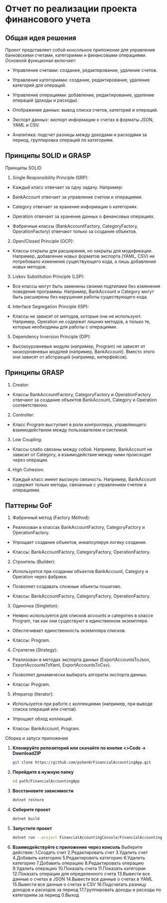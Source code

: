 Отчет по реализации проекта финансового учета
=
Общая идея решения
-
Проект представляет собой консольное приложение для управления банковскими счетами, категориями и финансовыми операциями. Основной функционал включает:

* Управление счетами: создание, редактирование, удаление счетов.

* Управление категориями: создание, редактирование, удаление категорий для операций.

* Управление операциями: добавление, редактирование, удаление операций (доходы и расходы).

* Отображение данных: вывод списка счетов, категорий и операций.

* Экспорт данных: экспорт информации о счетах в форматы JSON, YAML и CSV.

* Аналитика: подсчет разницы между доходами и расходами за период, группировка операций по категориям.

Принципы SOLID и GRASP
-
Принципы SOLID
1. Single Responsibility Principle (SRP):

* Каждый класс отвечает за одну задачу. Например:

* BankAccount отвечает за управление счетом и операциями.

* Category отвечает за хранение информации о категориях.

* Operation отвечает за хранение данных о финансовых операциях.

* Фабричные классы (BankAccountFactory, CategoryFactory, OperationFactory) отвечают только за создание объектов.

2. Open/Closed Principle (OCP):

* Классы открыты для расширения, но закрыты для модификации. Например, добавление новых форматов экспорта (YAML, CSV) не потребовало изменения существующего кода, а лишь добавления новых методов.

3. Liskov Substitution Principle (LSP):

* Все классы могут быть заменены своими подтипами без изменения поведения программы. Например, BankAccount и Category могут быть расширены без нарушения работы существующего кода.

4. Interface Segregation Principle (ISP):

* Классы не зависят от методов, которые они не используют. Например, Operation не содержит лишних методов, а только те, которые необходимы для работы с операциями.

5. Dependency Inversion Principle (DIP):

* Высокоуровневые модули (например, Program) не зависят от низкоуровневых модулей (например, BankAccount). Вместо этого они зависят от абстракций (например, интерфейсов).

Принципы GRASP
-
1. Creator:

* Классы BankAccountFactory, CategoryFactory и OperationFactory отвечают за создание объектов BankAccount, Category и Operation соответственно.

2. Controller:

* Класс Program выступает в роли контроллера, управляющего взаимодействием между пользователем и системой.

3. Low Coupling:

* Классы слабо связаны между собой. Например, BankAccount не зависит от Category, а взаимодействие между ними происходит через операции.

4. High Cohesion:

* Каждый класс имеет высокую связность. Например, BankAccount содержит только методы, связанные с управлением счетом и операциями.

Паттерны GoF
-
1. Фабричный метод (Factory Method):

* Реализован в классах BankAccountFactory, CategoryFactory и OperationFactory.

* Упрощает создание объектов, инкапсулируя логику создания.

* Классы: BankAccountFactory, CategoryFactory, OperationFactory.

2. Строитель (Builder):

* Используется при создании объектов BankAccount, Category и Operation через фабрики.

* Позволяет создавать сложные объекты пошагово.

* Классы: BankAccountFactory, CategoryFactory, OperationFactory.

3. Одиночка (Singleton):

* Неявно используется для списков accounts и categories в классе Program, так как они существуют в единственном экземпляре.

* Обеспечивает единственность экземпляра списков.

* Классы: Program.

4. Стратегия (Strategy):

* Реализован в методах экспорта данных (ExportAccountsToJson, ExportAccountsToYaml, ExportAccountsToCsv).

* Позволяет динамически выбирать алгоритм экспорта данных.

* Классы: Program.

5. Итератор (Iterator):

* Используется при работе с коллекциями (например, при выводе списка операций или счетов).

* Упрощает обход коллекций.

* Классы: BankAccount, Program.

Сборка и запуск приложения

1. **Клонируйте репозиторий или скачайте по кнопке <>Code → DownloadZIP**  
   ```sh
   git clone https://github.com/pshen0/FinancialAccountingApp.git
    ```
2. **Перейдите в нужную папку**
    ```sh
    cd path/FinancialAccountingApp
    ```
3. **Восстановите зависимости**
    ```sh
    dotnet restore
    ```
4. **Соберите проект**
    ```sh
    dotnet build
    ```
5. **Запустите проект**
    ```sh
    dotnet run --project FinancialAccountingConsole/FinancialAccountingConsole.csproj
    ```
6. **Взаимодействуйте с приложение через консоль**
Выберите действие:
1.Создать счет
2.Редактировать счет
3.Удалить счет
4.Добавить категорию
5.Редактировать категорию
6.Удалить категорию
7.Добавить операцию
8.Редактировать операцию
9.Удалить операцию
10.Показать счета
11.Показать категории
12.Показать операции для определенного счета
13.Вывести все данные о счетах в JSON
14.Вывести все данные о счетах в YAML
15.Вывести все данные о счетах в CSV
16.Подсчитать разницу доходов и расходов за период
17.Группировать доходы и расходы по категориям за период
0.Выход